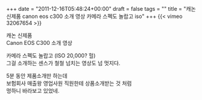 +++
date = "2011-12-16T05:48:24+00:00"
draft = false
tags = ""
title = "캐논 신제품 canon eos c300 소개 영상 카메라 스펙도 놀랍고 iso"
+++
{{< vimeo 32067654 >}}



캐논 신제품  
Canon EOS C300 소개 영상

카메라 스펙도 놀랍고 (ISO 20,000? 헐)  
그걸 소개하는 센스가 철철 넘치는 영상도 넘 멋지다.

5분 동안 제품소개만 하는데  
보험회사 매출왕 영업사원 직원한테 상품소개받는 것 처럼  
멍하니 바라보고 있었네. 
